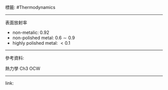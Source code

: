 標籤: #Thermodynamics 

---

表面放射率

- non-metalic: $0.92$
- non-polished metal: $0.6 \sim 0.9$
- highly polished metal: $< 0.1$

---

參考資料:

熱力學 Ch3 OCW

---

link:

